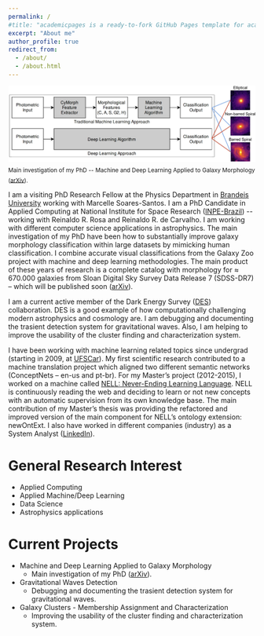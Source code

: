 ```yaml
---
permalink: /
#title: "academicpages is a ready-to-fork GitHub Pages template for academic personal websites"
excerpt: "About me"
author_profile: true
redirect_from: 
  - /about/
  - /about.html
---
```


![research](../images/research2.jpg) <sub>Main investigation of my PhD -- Machine and Deep Learning Applied to Galaxy Morphology ([arXiv](https://arxiv.org/abs/1901.07047)).</sub>

I am a visiting PhD Research Fellow at the Physics Department in [Brandeis University](https://www.brandeis.edu/) working with Marcelle Soares-Santos. I am a PhD Candidate in Applied Computing at National Institute for Space Research ([INPE-Brazil](http://www.inpe.br/)) -- working with Reinaldo R. Rosa and Reinaldo R. de Carvalho. I am working with different computer science applications in astrophysics. The main investigation of my PhD have been how to substantially improve galaxy morphology classification within large datasets by mimicking human classification. I combine accurate visual classifications from the Galaxy Zoo project with machine and deep learning methodologies. The main product of these years of research is a complete catalog with morphology for ≈ 670.000 galaxies from Sloan Digital Sky Survey Data Release 7 (SDSS-DR7) – which will be published soon ([arXiv](https://arxiv.org/abs/1901.07047)).

I am a current active member of the Dark Energy Survey ([DES](https://www.darkenergysurvey.org/)) collaboration. DES is a good example of how computationally challenging modern astrophysics and cosmology are. I am debugging and documenting the trasient detection system for gravitational waves. Also, I am helping to improve the usability of the cluster finding and characterization system. 

I have been working with machine learning related topics since undergrad (starting in 2009, at [UFSCar](https://www2.ufscar.br/foreign-visitor/about-ufscar)). My first scientific research contributed to a machine translation project which aligned two different semantic networks (ConceptNets – en-us and pt-br). For my Master’s project (2012-2015), I worked on a machine called [NELL: Never-Ending Learning Language](https://rtw.ml.cmu.edu). NELL is continuously reading the web and deciding to learn or not new concepts with an automatic supervision from its own knowledge base. The main contribution of my Master’s thesis was providing the refactored and improved version of the main component for NELL’s ontology extension: newOntExt. I also have worked in different companies (industry) as a System Analyst ([LinkedIn](https://www.linkedin.com/in/paulobarchi)).

General Research Interest
======
- Applied Computing
- Applied Machine/Deep Learning 
- Data Science 
- Astrophysics applications

Current Projects
======
- Machine and Deep Learning Applied to Galaxy Morphology
  - Main investigation of my PhD ([arXiv](https://arxiv.org/abs/1901.07047)).
- Gravitational Waves Detection
  - Debugging and documenting the trasient detection system for gravitational waves.
- Galaxy Clusters - Membership Assignment and Characterization
  - Improving the usability of the cluster finding and characterization system.
